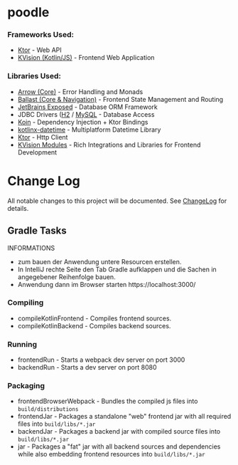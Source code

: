 # poodle

### Frameworks Used:
* [Ktor](https://ktor.io) - Web API
* [KVision (Kotlin/JS)](https://kvision.io) - Frontend Web Application

### Libraries Used:
* [Arrow (Core)](https://arrow-kt.io) - Error Handling and Monads
* [Ballast (Core & Navigation)](https://copper-leaf.github.io/ballast) - Frontend State Management and Routing
* [JetBrains Exposed](https://github.com/JetBrains/Exposed) - Database ORM Framework
* JDBC Drivers ([H2](https://www.h2database.com) / [MySQL](https://dev.mysql.com/downloads/connector/j) - Database Access
* [Koin](https://insert-koin.io) - Dependency Injection + Ktor Bindings
* [kotlinx-datetime](https://github.com/Kotlin/kotlinx-datetime) - Multiplatform Datetime Library
* [Ktor](https://ktor.io) - Http Client
* [KVision Modules](https://kvision.gitbook.io/kvision-guide/1.-getting-started-1/modules) - Rich Integrations and Libraries for Frontend Development

# Change Log
All notable changes to this project will be documented. See [ChangeLog](CHANGELOG.md) for details.


## Gradle Tasks

INFORMATIONS
* zum bauen der Anwendung untere Resourcen erstellen.
* In IntelliJ rechte Seite den Tab Gradle aufklappen und die Sachen in angegebener Reihenfolge bauen.
* Anwendung dann im Browser starten https://localhost:3000/

### Compiling
* compileKotlinFrontend - Compiles frontend sources.
* compileKotlinBackend - Compiles backend sources.
### Running
* frontendRun - Starts a webpack dev server on port 3000
* backendRun - Starts a dev server on port 8080
### Packaging
* frontendBrowserWebpack - Bundles the compiled js files into `build/distributions`
* frontendJar - Packages a standalone "web" frontend jar with all required files into `build/libs/*.jar`
* backendJar - Packages a backend jar with compiled source files into `build/libs/*.jar`
* jar - Packages a "fat" jar with all backend sources and dependencies while also embedding frontend resources into `build/libs/*.jar`